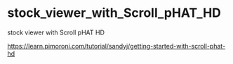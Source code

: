 # stock_viewer_with_Scroll_pHAT_HD
stock viewer with Scroll pHAT HD

https://learn.pimoroni.com/tutorial/sandyj/getting-started-with-scroll-phat-hd
